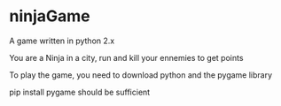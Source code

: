 ninjaGame
=========

A game written in python 2.x

You are a Ninja in a city, run and kill your ennemies to get points

To play the game, you need to download python and the pygame library

pip install pygame should be sufficient

